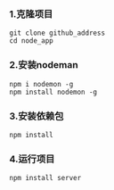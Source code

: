 ### 1.克隆项目

    git clone github_address
    cd node_app
### 2.安装nodeman

    npm i nodemon -g
    npm install nodemon -g
### 3.安装依赖包

    npm install
### 4.运行项目

    npm install server